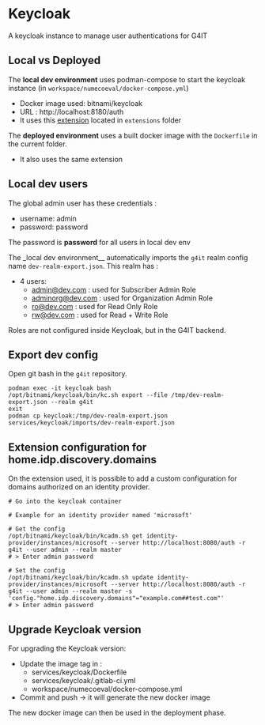 # Keycloak

A keycloak instance to manage user authentications for G4IT

## Local vs Deployed

The **local dev environment** uses podman-compose to start the keycloak instance (in `workspace/numecoeval/docker-compose.yml`)

- Docker image used: bitnami/keycloak
- URL : http://localhost:8180/auth
- It uses this [extension](https://github.com/sventorben/keycloak-home-idp-discovery) located in `extensions` folder

The **deployed environment** uses a built docker image with the `Dockerfile` in the current folder.

- It also uses the same extension

## Local dev users

The global admin user has these credentials :

- username: admin
- password: password

The password is **password** for all users in local dev env

The \_local dev environment\_\_ automatically imports the `g4it` realm config name `dev-realm-export.json`. This realm has :

- 4 users:
  - admin@dev.com : used for Subscriber Admin Role
  - adminorg@dev.com : used for Organization Admin Role
  - ro@dev.com : used for Read Only Role
  - rw@dev.com : used for Read + Write Role

Roles are not configured inside Keycloak, but in the G4IT backend.

## Export dev config

Open git bash in the `g4it` repository.

```shell
podman exec -it keycloak bash
/opt/bitnami/keycloak/bin/kc.sh export --file /tmp/dev-realm-export.json --realm g4it
exit
podman cp keycloak:/tmp/dev-realm-export.json services/keycloak/imports/dev-realm-export.json
```

## Extension configuration for home.idp.discovery.domains

On the extension used, it is possible to add a custom configuration for domains authorized on an identity provider.

```shell
# Go into the keycloak container

# Example for an identity provider named 'microsoft'

# Get the config
/opt/bitnami/keycloak/bin/kcadm.sh get identity-provider/instances/microsoft --server http://localhost:8080/auth -r g4it --user admin --realm master
# > Enter admin password

# Set the config
/opt/bitnami/keycloak/bin/kcadm.sh update identity-provider/instances/microsoft --server http://localhost:8080/auth -r g4it --user admin --realm master -s 'config."home.idp.discovery.domains"="example.com##test.com"'
# > Enter admin password
```

## Upgrade Keycloak version

For upgrading the Keycloak version:

- Update the image tag in :
  - services/keycloak/Dockerfile
  - services/keycloak/.gitlab-ci.yml
  - workspace/numecoeval/docker-compose.yml
- Commit and push -> it will generate the new docker image

The new docker image can then be used in the deployment phase.
